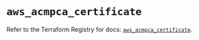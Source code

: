 # `aws_acmpca_certificate`

Refer to the Terraform Registry for docs: [`aws_acmpca_certificate`](https://registry.terraform.io/providers/hashicorp/aws/4.54.0/docs/resources/acmpca_certificate).
